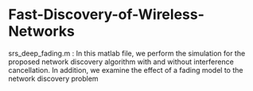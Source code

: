 # Fast-Discovery-of-Wireless-Networks

srs_deep_fading.m : In this matlab file, we perform the simulation for the proposed network  discovery  algorithm  with  and  without  interference cancellation. In addition, we examine the effect of a fading model to the network discovery problem 
